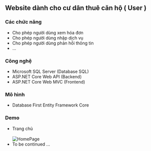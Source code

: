 ## Website dành cho cư dân thuê căn hộ ( User ) 


### Các chức năng

- Cho phép người dùng xem hóa đơn
- Cho phép người dùng nhập dịch vụ 
- Cho phép người dùng phản hồi thông tin
- ...


### Công nghệ

- Microsoft SQL Server (Database SQL)
- ASP.NET Core Web API (Backend)
- ASP.NET Core Web MVC (Frontend)

### Mô hình 

- Database First Entity Framework Core

### Demo
- Trang chủ <br> <br>
![HomePage](https://github.com/user-attachments/assets/a9aafe61-0865-438c-817f-3e3c90f26208)
- To be continued ...  <br>  <br>


